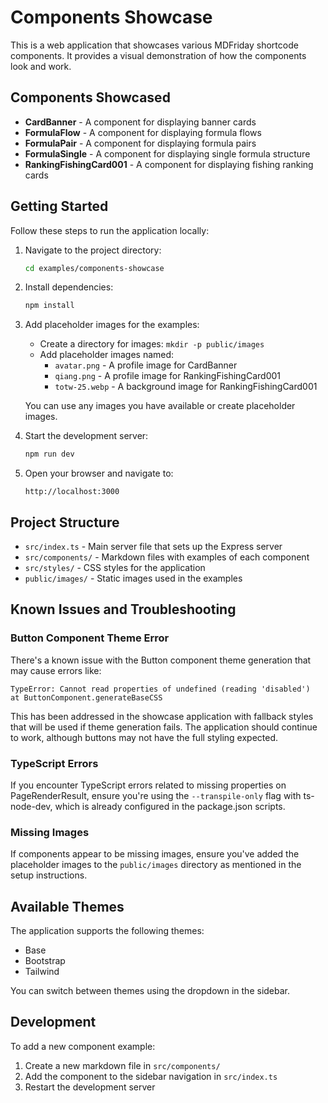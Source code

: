 # Components Showcase

This is a web application that showcases various MDFriday shortcode components. It provides a visual demonstration of how the components look and work.

## Components Showcased

- **CardBanner** - A component for displaying banner cards
- **FormulaFlow** - A component for displaying formula flows
- **FormulaPair** - A component for displaying formula pairs
- **FormulaSingle** - A component for displaying single formula structure
- **RankingFishingCard001** - A component for displaying fishing ranking cards

## Getting Started

Follow these steps to run the application locally:

1. Navigate to the project directory:
   ```bash
   cd examples/components-showcase
   ```

2. Install dependencies:
   ```bash
   npm install
   ```

3. Add placeholder images for the examples:
   - Create a directory for images: `mkdir -p public/images`
   - Add placeholder images named:
     - `avatar.png` - A profile image for CardBanner
     - `qiang.png` - A profile image for RankingFishingCard001
     - `totw-25.webp` - A background image for RankingFishingCard001
   
   You can use any images you have available or create placeholder images.

4. Start the development server:
   ```bash
   npm run dev
   ```

5. Open your browser and navigate to:
   ```
   http://localhost:3000
   ```

## Project Structure

- `src/index.ts` - Main server file that sets up the Express server
- `src/components/` - Markdown files with examples of each component
- `src/styles/` - CSS styles for the application
- `public/images/` - Static images used in the examples

## Known Issues and Troubleshooting

### Button Component Theme Error

There's a known issue with the Button component theme generation that may cause errors like:

```
TypeError: Cannot read properties of undefined (reading 'disabled')
at ButtonComponent.generateBaseCSS
```

This has been addressed in the showcase application with fallback styles that will be used if theme generation fails. The application should continue to work, although buttons may not have the full styling expected.

### TypeScript Errors

If you encounter TypeScript errors related to missing properties on PageRenderResult, ensure you're using the `--transpile-only` flag with ts-node-dev, which is already configured in the package.json scripts.

### Missing Images

If components appear to be missing images, ensure you've added the placeholder images to the `public/images` directory as mentioned in the setup instructions.

## Available Themes

The application supports the following themes:
- Base
- Bootstrap
- Tailwind

You can switch between themes using the dropdown in the sidebar.

## Development

To add a new component example:
1. Create a new markdown file in `src/components/`
2. Add the component to the sidebar navigation in `src/index.ts`
3. Restart the development server 